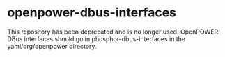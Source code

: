 # openpower-dbus-interfaces

This repository has been deprecated and is no longer used. OpenPOWER DBus
interfaces should go in phosphor-dbus-interfaces in the yaml/org/openpower
directory.
